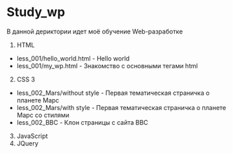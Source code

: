 # Study_wp
В данной дериктории идет моё обучение Web-разработке

1. HTML
  - less_001/hello_world.html - Hello world
  - less_001/my_wp.html - Знакомство с основными тегами html
2. CSS 3
  - less_002_Mars/without style - Первая тематическая страничка о планете Марс
  - less_002_Mars/with style - Первая тематическая страничка о планете Марс со стилями
  - less_002_BBC - Клон страницы с сайта BBC
3. JavaScript
4. JQuery
